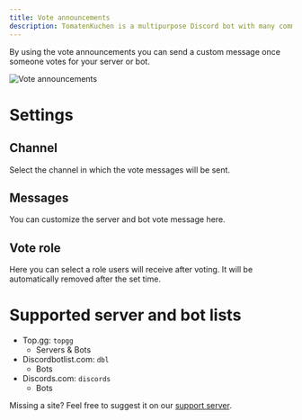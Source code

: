 ```yaml
---
title: Vote announcements
description: TomatenKuchen is a multipurpose Discord bot with many common and innovative features for your server. Explains vote announcements
---
```


By using the vote announcements you can send a custom message once someone votes for your server or bot.

![Vote announcements](/img/voteannouncements.png)

# Settings

## Channel
Select the channel in which the vote messages will be sent.

## Messages
You can customize the server and bot vote message here.

## Vote role
Here you can select a role users will receive after voting. It will be automatically removed after the set time.

# Supported server and bot lists

- Top.gg: `topgg`
  - Servers & Bots
- Discordbotlist.com: `dbl`
  - Bots
- Discords.com: `discords`
  - Bots

Missing a site? Feel free to suggest it on our [support server](https://tomatenkuchen.eu/discord).
